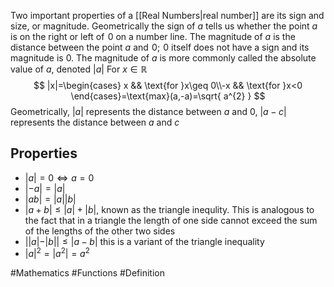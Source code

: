 Two important properties of a [[Real Numbers|real number]] are its sign and size, or magnitude. Geometrically the sign of $a$ tells us whether the point $a$ is on the right or left of $\hspace{0pt}0$ on a number line. The magnitude of $a$ is the distance between the point $a$ and $\hspace{0pt}0$; $\hspace{0pt}0$ itself does not have a sign and its magnitude is $0$. The magnitude of $a$ is more commonly called the absolute value of $a$, denoted $|a|$
For $x \in \mathbb{R}$
$$
|x|=\begin{cases}
x && \text{for }x\geq 0\\-x && \text{for }x<0
\end{cases}=\text{max}(a,-a)=\sqrt{ a^{2} }
$$
Geometrically, $|a|$ represents the distance between $a$ and $0$, $|a-c|$ represents the distance between $a$ and $c$
## Properties
- $|a|=0\iff a=0$
- $|-a|=|a|$
- $|ab|=|a||b|$
- $|a+b|\leq|a|+|b|$, known as the triangle inequlity. This is analogous to the fact that in a triangle the length of one side cannot exceed the sum of the lengths of the other two sides
- $||a|-|b| |\leq|a-b|$ this is a variant of the triangle inequality
- $|a|^{2}=|a^{2}|=a^{2}$


#Mathematics #Functions #Definition